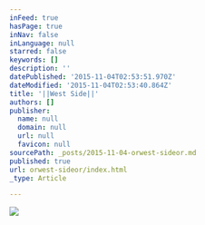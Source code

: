 ```yaml
---
inFeed: true
hasPage: true
inNav: false
inLanguage: null
starred: false
keywords: []
description: ''
datePublished: '2015-11-04T02:53:51.970Z'
dateModified: '2015-11-04T02:53:40.864Z'
title: '||West Side||'
authors: []
publisher:
  name: null
  domain: null
  url: null
  favicon: null
sourcePath: _posts/2015-11-04-orwest-sideor.md
published: true
url: orwest-sideor/index.html
_type: Article

---
```

![](https://the-grid-user-content.s3-us-west-2.amazonaws.com/057b3df2-fc96-4306-a2e1-c927bcdc687f.jpg)
